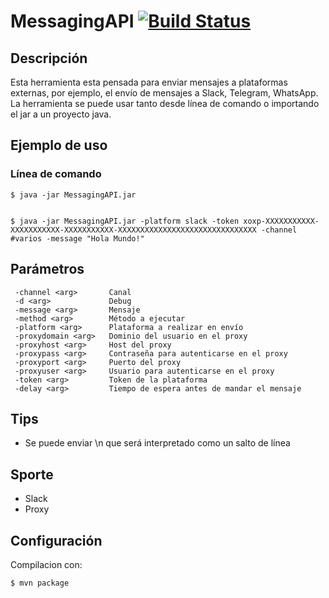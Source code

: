 # MessagingAPI [![Build Status](https://travis-ci.org/thelabs-dev/messaging-api.svg?branch=master)](https://travis-ci.org/thelabs-dev/messaging-api)
## Descripción
Esta herramienta esta pensada para enviar mensajes a plataformas externas, por ejemplo, el envío de mensajes a Slack, Telegram, WhatsApp.
La herramienta se puede usar tanto desde línea de comando o importando el jar a un proyecto java.


## Ejemplo de uso
### Línea de comando
	$ java -jar MessagingAPI.jar 


	$ java -jar MessagingAPI.jar -platform slack -token xoxp-XXXXXXXXXXX-XXXXXXXXXXX-XXXXXXXXXXX-XXXXXXXXXXXXXXXXXXXXXXXXXXXXXXX -channel #varios -message "Hola Mundo!"

## Parámetros
```
 -channel <arg>       Canal
 -d <arg>             Debug
 -message <arg>       Mensaje
 -method <arg>        Método a ejecutar
 -platform <arg>      Plataforma a realizar en envío
 -proxydomain <arg>   Dominio del usuario en el proxy
 -proxyhost <arg>     Host del proxy
 -proxypass <arg>     Contraseña para autenticarse en el proxy
 -proxyport <arg>     Puerto del proxy
 -proxyuser <arg>     Usuario para autenticarse en el proxy
 -token <arg>         Token de la plataforma
 -delay <arg>         Tiempo de espera antes de mandar el mensaje
```

## Tips
- Se puede enviar \n que será interpretado como un salto de línea

## Sporte
- Slack
- Proxy
  
## Configuración
Compilacion con:

    $ mvn package


